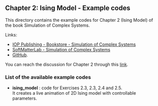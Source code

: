 
## Chapter 2: Ising Model - Example codes

This directory contains the example codes for Chapter 2 (Ising Model) of the book Simulation of Complex Systems. 

Links: 
- [IOP Publishing - Bookstore - Simulation of Complex Systems](https://store.ioppublishing.org/page/detail/Simulation-of-Complex-Systems/?K=9780750338417) 
- [SoftMatterLab - Simulation of Complex Systems](http://softmatterlab.org/publications/book/simulation-of-complex-systems/) 
- [GitHub](https://github.com/softmatterlab/SOCS/).

You can reach the discussion for Chapter 2 through this [link](https://github.com/softmatterlab/SOCS/discussions/8).

### List of the available example codes ###

- **ising_model** : code for Exercises 2.3, 2.3, 2.4 and 2.5. <br /> It creates a live animation of 2D Ising model with controllable parameters.


